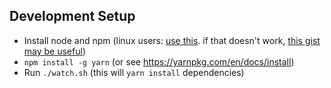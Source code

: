 ## Development Setup

- Install node and npm (linux users: [use this](https://github.com/nodesource/distributions). if that doesn't work, [this gist may be useful](https://gist.github.com/isaacs/579814))
- `npm install -g yarn` (or see https://yarnpkg.com/en/docs/install)
- Run `./watch.sh` (this will `yarn install` dependencies)

